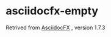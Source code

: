 # asciidocfx-empty

Retrived from [AsciidocFX](https://github.com/asciidocfx/AsciidocFX) , version 1.7.3 
